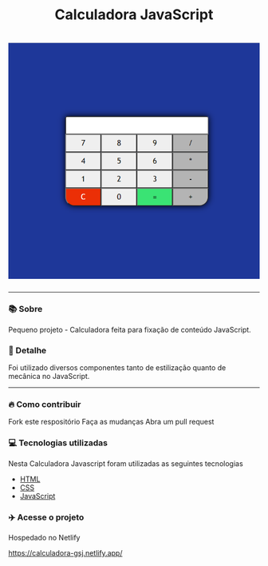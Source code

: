 <h1 align="center">Calculadora JavaScript</h1>
<h1 align="center"><img src="img/calc.PNG"></h1>

<hr>

### 📚 Sobre

Pequeno projeto - Calculadora feita para fixação de conteúdo JavaScript.

### 🎨 Detalhe

Foi utilizado diversos componentes tanto de estilização quanto de mecânica no JavaScript.

<hr>

### 🔥 Como contribuir

Fork este respositório
Faça as mudanças
Abra um pull request

### 💻 Tecnologias utilizadas

Nesta Calculadora Javascript foram utilizadas as seguintes tecnologias

- [HTML](https://www.w3schools.com/html/)
- [CSS](https://www.w3schools.com/css/)
- [JavaScript](https://www.w3schools.com/js/)

### :airplane: Acesse o projeto

Hospedado no Netlify

https://calculadora-gsj.netlify.app/
